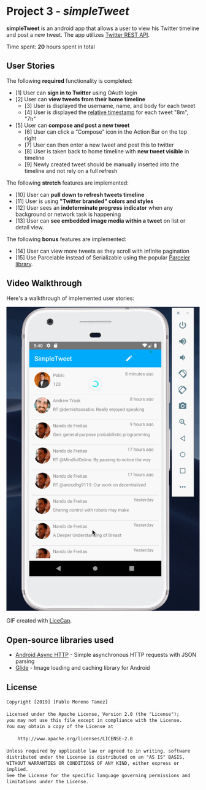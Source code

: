 # Project 3 - *simpleTweet*

**simpleTweet** is an android app that allows a user to view his Twitter timeline and post a new tweet. The app utilizes [Twitter REST API](https://dev.twitter.com/rest/public).

Time spent: **20** hours spent in total

## User Stories

The following **required** functionality is completed:

* [1]	User can **sign in to Twitter** using OAuth login
* [2]	User can **view tweets from their home timeline**
  * [3] User is displayed the username, name, and body for each tweet
  * [4] User is displayed the [relative timestamp](https://gist.github.com/nesquena/f786232f5ef72f6e10a7) for each tweet "8m", "7h"
* [5] User can **compose and post a new tweet**
  * [6] User can click a “Compose” icon in the Action Bar on the top right
  * [7] User can then enter a new tweet and post this to twitter
  * [8] User is taken back to home timeline with **new tweet visible** in timeline
  * [9] Newly created tweet should be manually inserted into the timeline and not rely on a full refresh

The following **stretch** features are implemented:

* [10] User can **pull down to refresh tweets timeline**
* [11] User is using **"Twitter branded" colors and styles**
* [12] User sees an **indeterminate progress indicator** when any background or network task is happening
* [13] User can **see embedded image media within a tweet** on list or detail view.

The following **bonus** features are implemented:

* [14] User can view more tweets as they scroll with infinite pagination
* [15] Use Parcelable instead of Serializable using the popular [Parceler library](http://guides.codepath.org/android/Using-Parceler).


## Video Walkthrough

Here's a walkthrough of implemented user stories:

<img src='ST34.gif' title='Video Walkthrough' width='' alt='Video Walkthrough' />

GIF created with [LiceCap](http://www.cockos.com/licecap/).


## Open-source libraries used

- [Android Async HTTP](https://github.com/loopj/android-async-http) - Simple asynchronous HTTP requests with JSON parsing
- [Glide](https://github.com/bumptech/glide) - Image loading and caching library for Android

## License

    Copyright [2019] [Pablo Moreno Tamez]

    Licensed under the Apache License, Version 2.0 (the "License");
    you may not use this file except in compliance with the License.
    You may obtain a copy of the License at

        http://www.apache.org/licenses/LICENSE-2.0

    Unless required by applicable law or agreed to in writing, software
    distributed under the License is distributed on an "AS IS" BASIS,
    WITHOUT WARRANTIES OR CONDITIONS OF ANY KIND, either express or implied.
    See the License for the specific language governing permissions and
    limitations under the License.
